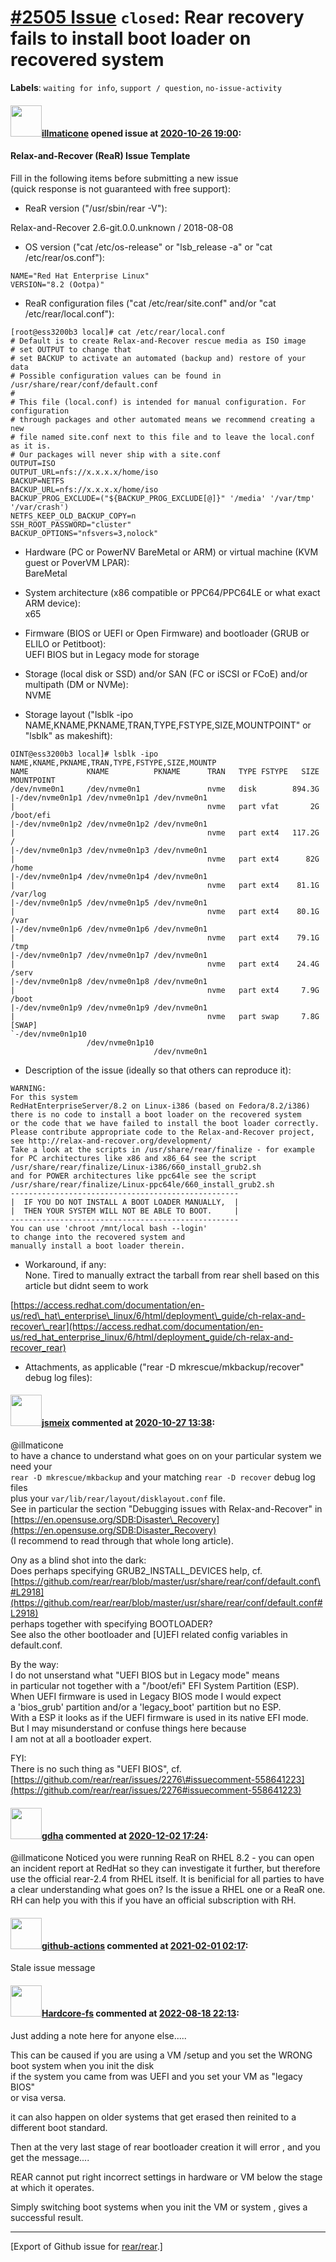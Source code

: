 [\#2505 Issue](https://github.com/rear/rear/issues/2505) `closed`: Rear recovery fails to install boot loader on recovered system
=================================================================================================================================

**Labels**: `waiting for info`, `support / question`,
`no-issue-activity`

#### <img src="https://avatars.githubusercontent.com/u/7852349?v=4" width="50">[illmaticone](https://github.com/illmaticone) opened issue at [2020-10-26 19:00](https://github.com/rear/rear/issues/2505):

#### Relax-and-Recover (ReaR) Issue Template

Fill in the following items before submitting a new issue  
(quick response is not guaranteed with free support):

-   ReaR version ("/usr/sbin/rear -V"):

Relax-and-Recover 2.6-git.0.0.unknown / 2018-08-08

-   OS version ("cat /etc/os-release" or "lsb\_release -a" or "cat
    /etc/rear/os.conf"):

<!-- -->

    NAME="Red Hat Enterprise Linux"
    VERSION="8.2 (Ootpa)"

-   ReaR configuration files ("cat /etc/rear/site.conf" and/or "cat
    /etc/rear/local.conf"):

<!-- -->

    [root@ess3200b3 local]# cat /etc/rear/local.conf
    # Default is to create Relax-and-Recover rescue media as ISO image
    # set OUTPUT to change that
    # set BACKUP to activate an automated (backup and) restore of your data
    # Possible configuration values can be found in /usr/share/rear/conf/default.conf
    #
    # This file (local.conf) is intended for manual configuration. For configuration
    # through packages and other automated means we recommend creating a new
    # file named site.conf next to this file and to leave the local.conf as it is. 
    # Our packages will never ship with a site.conf
    OUTPUT=ISO
    OUTPUT_URL=nfs://x.x.x.x/home/iso
    BACKUP=NETFS
    BACKUP_URL=nfs://x.x.x.x/home/iso
    BACKUP_PROG_EXCLUDE=("${BACKUP_PROG_EXCLUDE[@]}" '/media' '/var/tmp' '/var/crash')
    NETFS_KEEP_OLD_BACKUP_COPY=n
    SSH_ROOT_PASSWORD="cluster"
    BACKUP_OPTIONS="nfsvers=3,nolock"

-   Hardware (PC or PowerNV BareMetal or ARM) or virtual machine (KVM
    guest or PoverVM LPAR):  
    BareMetal

-   System architecture (x86 compatible or PPC64/PPC64LE or what exact
    ARM device):  
    x65

-   Firmware (BIOS or UEFI or Open Firmware) and bootloader (GRUB or
    ELILO or Petitboot):  
    UEFI BIOS but in Legacy mode for storage

-   Storage (local disk or SSD) and/or SAN (FC or iSCSI or FCoE) and/or
    multipath (DM or NVMe):  
    NVME

-   Storage layout ("lsblk -ipo
    NAME,KNAME,PKNAME,TRAN,TYPE,FSTYPE,SIZE,MOUNTPOINT" or "lsblk" as
    makeshift):

<!-- -->

    OINT@ess3200b3 local]# lsblk -ipo NAME,KNAME,PKNAME,TRAN,TYPE,FSTYPE,SIZE,MOUNTP
    NAME             KNAME          PKNAME      TRAN   TYPE FSTYPE   SIZE MOUNTPOINT
    /dev/nvme0n1     /dev/nvme0n1               nvme   disk        894.3G 
    |-/dev/nvme0n1p1 /dev/nvme0n1p1 /dev/nvme0n1
    |                                           nvme   part vfat       2G /boot/efi
    |-/dev/nvme0n1p2 /dev/nvme0n1p2 /dev/nvme0n1
    |                                           nvme   part ext4   117.2G /
    |-/dev/nvme0n1p3 /dev/nvme0n1p3 /dev/nvme0n1
    |                                           nvme   part ext4      82G /home
    |-/dev/nvme0n1p4 /dev/nvme0n1p4 /dev/nvme0n1
    |                                           nvme   part ext4    81.1G /var/log
    |-/dev/nvme0n1p5 /dev/nvme0n1p5 /dev/nvme0n1
    |                                           nvme   part ext4    80.1G /var
    |-/dev/nvme0n1p6 /dev/nvme0n1p6 /dev/nvme0n1
    |                                           nvme   part ext4    79.1G /tmp
    |-/dev/nvme0n1p7 /dev/nvme0n1p7 /dev/nvme0n1
    |                                           nvme   part ext4    24.4G /serv
    |-/dev/nvme0n1p8 /dev/nvme0n1p8 /dev/nvme0n1
    |                                           nvme   part ext4     7.9G /boot
    |-/dev/nvme0n1p9 /dev/nvme0n1p9 /dev/nvme0n1
    |                                           nvme   part swap     7.8G [SWAP]
    `-/dev/nvme0n1p10
                     /dev/nvme0n1p10
                                    /dev/nvme0n1

-   Description of the issue (ideally so that others can reproduce it):

<!-- -->

    WARNING:
    For this system
    RedHatEnterpriseServer/8.2 on Linux-i386 (based on Fedora/8.2/i386)
    there is no code to install a boot loader on the recovered system
    or the code that we have failed to install the boot loader correctly.
    Please contribute appropriate code to the Relax-and-Recover project,
    see http://relax-and-recover.org/development/
    Take a look at the scripts in /usr/share/rear/finalize - for example
    for PC architectures like x86 and x86_64 see the script
    /usr/share/rear/finalize/Linux-i386/660_install_grub2.sh
    and for POWER architectures like ppc64le see the script
    /usr/share/rear/finalize/Linux-ppc64le/660_install_grub2.sh
    ---------------------------------------------------
    |  IF YOU DO NOT INSTALL A BOOT LOADER MANUALLY,  |
    |  THEN YOUR SYSTEM WILL NOT BE ABLE TO BOOT.     |
    ---------------------------------------------------
    You can use 'chroot /mnt/local bash --login'
    to change into the recovered system and
    manually install a boot loader therein.

-   Workaround, if any:  
    None. Tired to manually extract the tarball from rear shell based on
    this article but didnt seem to work

[https://access.redhat.com/documentation/en-us/red\_hat\_enterprise\_linux/6/html/deployment\_guide/ch-relax-and-recover\_rear](https://access.redhat.com/documentation/en-us/red_hat_enterprise_linux/6/html/deployment_guide/ch-relax-and-recover_rear)

-   Attachments, as applicable ("rear -D mkrescue/mkbackup/recover"
    debug log files):

#### <img src="https://avatars.githubusercontent.com/u/1788608?u=925fc54e2ce01551392622446ece427f51e2f0ce&v=4" width="50">[jsmeix](https://github.com/jsmeix) commented at [2020-10-27 13:38](https://github.com/rear/rear/issues/2505#issuecomment-717249550):

@illmaticone  
to have a chance to understand what goes on on your particular system we
need your  
`rear -D mkrescue/mkbackup` and your matching `rear -D recover` debug
log files  
plus your `var/lib/rear/layout/disklayout.conf` file.  
See in particular the section "Debugging issues with Relax-and-Recover"
in  
[https://en.opensuse.org/SDB:Disaster\_Recovery](https://en.opensuse.org/SDB:Disaster_Recovery)  
(I recommend to read through that whole long article).

Ony as a blind shot into the dark:  
Does perhaps specifying GRUB2\_INSTALL\_DEVICES help, cf.  
[https://github.com/rear/rear/blob/master/usr/share/rear/conf/default.conf\#L2918](https://github.com/rear/rear/blob/master/usr/share/rear/conf/default.conf#L2918)  
perhaps together with specifying BOOTLOADER?  
See also the other bootloader and \[U\]EFI related config variables in
default.conf.

By the way:  
I do not unserstand what "UEFI BIOS but in Legacy mode" means  
in particular not together with a "/boot/efi" EFI System Partition
(ESP).  
When UEFI firmware is used in Legacy BIOS mode I would expect  
a 'bios\_grub' partition and/or a 'legacy\_boot' partition but no ESP.  
With a ESP it looks as if the UEFI firmware is used in its native EFI
mode.  
But I may misunderstand or confuse things here because  
I am not at all a bootloader expert.

FYI:  
There is no such thing as "UEFI BIOS", cf.  
[https://github.com/rear/rear/issues/2276\#issuecomment-558641223](https://github.com/rear/rear/issues/2276#issuecomment-558641223)

#### <img src="https://avatars.githubusercontent.com/u/888633?u=cdaeb31efcc0048d3619651aa18dd4b76e636b21&v=4" width="50">[gdha](https://github.com/gdha) commented at [2020-12-02 17:24](https://github.com/rear/rear/issues/2505#issuecomment-737376910):

@illmaticone Noticed you were running ReaR on RHEL 8.2 - you can open an
incident report at RedHat so they can investigate it further, but
therefore use the official rear-2.4 from RHEL itself. It is benificial
for all parties to have a clear understanding what goes on? Is the issue
a RHEL one or a ReaR one. RH can help you with this if you have an
official subscription with RH.

#### <img src="https://avatars.githubusercontent.com/in/15368?v=4" width="50">[github-actions](https://github.com/apps/github-actions) commented at [2021-02-01 02:17](https://github.com/rear/rear/issues/2505#issuecomment-770518267):

Stale issue message

#### <img src="https://avatars.githubusercontent.com/u/1309004?v=4" width="50">[Hardcore-fs](https://github.com/Hardcore-fs) commented at [2022-08-18 22:13](https://github.com/rear/rear/issues/2505#issuecomment-1220025536):

Just adding a note here for anyone else.....

This can be caused if you are using a VM /setup and you set the WRONG
boot system when you init the disk  
if the system you came from was UEFI and you set your VM as "legacy
BIOS"  
or visa versa.

it can also happen on older systems that get erased then reinited to a
different boot standard.

Then at the very last stage of rear bootloader creation it will error ,
and you get the message....

REAR cannot put right incorrect settings in hardware or VM below the
stage at which it operates.

Simply switching boot systems when you init the VM or system , gives a
successful result.

------------------------------------------------------------------------

\[Export of Github issue for
[rear/rear](https://github.com/rear/rear).\]
